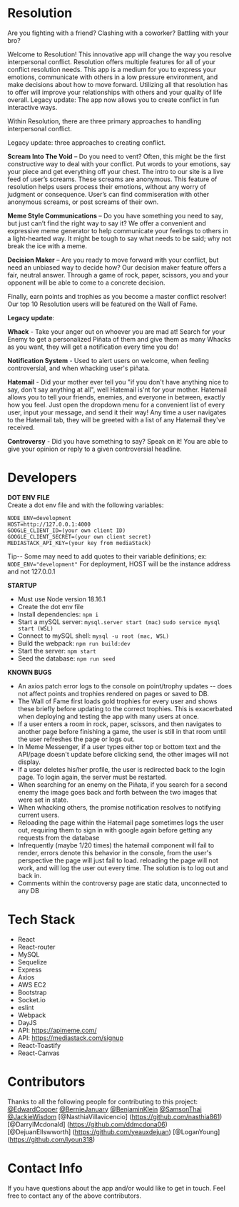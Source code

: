 # Resolution

Are you fighting with a friend? Clashing with a coworker? Battling with your bro?

Welcome to Resolution! This innovative app will change the way you resolve interpersonal conflict. Resolution offers multiple features for all of your conflict resolution needs. This app is a medium for you to express your emotions, communicate with others in a low pressure environment, and make decisions about how to move forward. Utilizing all that resolution has to offer will improve your relationships with others and your quality of life overall.
Legacy update: The app now allows you to create conflict in fun interactive ways.

Within Resolution, there are three primary approaches to handling interpersonal conflict.

Legacy update: three approaches to creating conflict.


**Scream Into The Void** – Do you need to vent? Often, this might be the first constructive way to deal with your conflict. Put words to your emotions, say your piece and get everything off your chest. The intro to our site is a live feed of user’s screams. These screams are anonymous. This feature of resolution helps users process their emotions, without any worry of judgment or consequence. User’s can find commiseration with other anonymous screams, or post screams of their own.

**Meme Style Communications** – Do you have something you need to say, but just can’t find the right way to say it? We offer a convenient and expressive meme generator to help communicate your feelings to others in a light-hearted way. It might be tough to say what needs to be said; why not break the ice with a meme. 

**Decision Maker** – Are you ready to move forward with your conflict, but need an unbiased way to decide how? Our decision maker feature offers a fair, neutral answer. Through a game of rock, paper, scissors, you and your opponent will be able to come to a concrete decision.

Finally, earn points and trophies as you become a master conflict resolver! Our top 10 Resolution users will be featured on the Wall of Fame.

**Legacy update**: 

**Whack** - Take your anger out on whoever you are mad at! Search for your Enemy to get a personalized Piñata of them and give them as many Whacks as you want, they will get a notification every time you do! 

**Notification System** - Used to alert users on welcome, when feeling controversial, and when whacking user's piñata.

**Hatemail** - Did your mother ever tell you "if you don't have anything nice to say, don't say anything at all", well Hatemail is'nt for your mother.
Hatemail allows you to tell your friends, enemies, and everyone in between, exactly how you feel. Just open the dropdown menu for a convenient list of every user, input your message, and send it their way! Any time a user navigates to the Hatemail tab, they will be greeted with a list of any Hatemail they've received. 

**Controversy** - Did you have something to say? Speak on it! You are able to give your opinion or reply to a given controversial headline. 

# Developers

**DOT ENV FILE**  
Create a dot env file and with the following variables:  
```
NODE_ENV=development  
HOST=http://127.0.0.1:4000  
GOOGLE_CLIENT_ID=(your own client ID)  
GOOGLE_CLIENT_SECRET=(your own client secret)  
MEDIASTACK_API_KEY=(your key from mediaStack)
```
Tip-- Some may need to add quotes to their variable definitions; ex: ```NODE_ENV="development"```
For deployment, HOST will be the instance address and not 127.0.0.1

**STARTUP**  
* Must use Node version 18.16.1  
* Create the dot env file  
* Install dependencies: ```npm i```  
* Start a mySQL server: ```mysql.server start (mac)```  ```sudo service mysql start (WSL)```
* Connect to mySQL shell: ```mysql -u root (mac, WSL)```  
* Build the webpack: ```npm run build:dev```  
* Start the server: ```npm start```  
* Seed the database: ```npm run seed```  

**KNOWN BUGS**  
* An axios patch error logs to the console on point/trophy updates -- does not affect points and trophies rendered on pages or saved to DB.  
* The Wall of Fame first loads gold trophies for every user and shows these briefly before updating to the correct trophies. This is exacerbated when deploying and testing the app with many users at once.
* If a user enters a room in rock, paper, scissors, and then navigates to another page before finishing a game, the user is still in that room until the user refreshes the page or logs out.
* In Meme Messenger, if a user types either top or bottom text and the API/page doesn't update before clicking send, the other images will not display.
* If a user deletes his/her profile, the user is redirected back to the login page. To login again, the server must be restarted.
* When searching for an enemy on the Piñata, if you search for a second enemy the image goes back and forth between the two images that were set in state.
* When whacking others, the promise notification resolves to notifying current users.
* Reloading the page within the Hatemail page sometimes logs the user out, requiring them to sign in with google again before getting any requests from the database
* Infrequently (maybe 1/20 times) the hatemail component will fail to render, errors denote this behavior in the console, from the user's perspective the page will just fail to load. reloading the page will not work, and will log the user out every time. The solution is to log out and back in.
* Comments within the controversy page are static data, unconnected to any DB

# Tech Stack

- React
- React-router
- MySQL
- Sequelize
- Express
- Axios
- AWS EC2
- Bootstrap
- Socket.io
- eslint
- Webpack
- DayJS
- API: https://apimeme.com/
- API: https://mediastack.com/signup
- React-Toastify
- React-Canvas


# Contributors
Thanks to all the following people for contributing to this project:
[@EdwardCooper](https://github.com/cooptothe)
[@BernieJanuary](https://github.com/janvierjr)
[@BenjaminKlein](https://github.com/Benjaminklein99)
[@SamsonThai](https://github.com/skanda108)
[@JackieWisdom](https://github.com/wisdomjackie)
[@NasthiaVillavicencio] (https://github.com/nasthia861)
[@DarrylMcdonald] (https://github.com/ddmcdona06)
[@DejuanEllswworth] (https://github.com/yeauxdejuan)
[@LoganYoung] (https://github.com/lyoun318)


# Contact Info
If you have questions about the app and/or would like to get in touch. Feel free to contact any of the above contributors.
